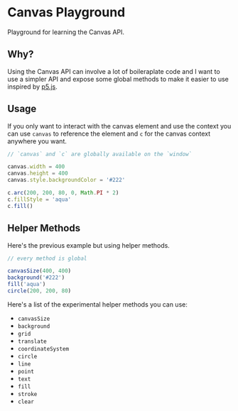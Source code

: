 # Canvas Playground

Playground for learning the Canvas API.

## Why?

Using the Canvas API can involve a lot of boileraplate code and I want to use a simpler API and expose some global methods to make it easier to use inspired by [p5.js](https://p5js.org/).

## Usage

If you only want to interact with the canvas element and use the context you can use `canvas` to reference the element and `c` for the canvas context anywhere you want.

```ts
// `canvas` and `c` are globally available on the `window`

canvas.width = 400
canvas.height = 400
canvas.style.backgroundColor = '#222'

c.arc(200, 200, 80, 0, Math.PI * 2)
c.fillStyle = 'aqua'
c.fill()
```

## Helper Methods

Here's the previous example but using helper methods.

```ts
// every method is global

canvasSize(400, 400)
background('#222')
fill('aqua')
circle(200, 200, 80)
```

Here's a list of the experimental helper methods you can use:

- `canvasSize`
- `background`
- `grid`
- `translate`
- `coordinateSystem`
- `circle`
- `line`
- `point`
- `text`
- `fill`
- `stroke`
- `clear`
